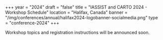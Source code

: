 +++
year = "2024"
draft = "false"
title = "IASSIST and CARTO 2024 - Workshop Schedule"
location = "Halifax, Canada"
banner = "/img/conferences/annual/halifax2024-logobanner-socialmedia.png"
type = "conference-2024"
+++

Workshop topics and registration instructions will be announced soon.


